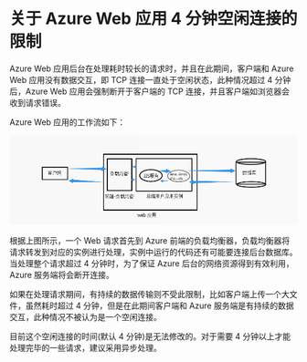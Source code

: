 <properties
    pageTitle="关于 Azure Web 应用 4 分钟空闲连接的限制"
    description="关于 Azure Web 应用 4 分钟空闲连接的限制"
    service=""
    resource="webapps"
    authors="Zhang Hongmei"
    displayOrder=""
    selfHelpType=""
    supportTopicIds=""
    productPesIds=""
    resourceTags="Web Apps, Idle"
    cloudEnvironments="MoonCake" />
<tags
    ms.service="app-service-web-aog"
    ms.date=""
    wacn.date="04/29/2017" />

# 关于 Azure Web 应用 4 分钟空闲连接的限制

Azure Web 应用后台在处理耗时较长的请求时，并且在此期间，客户端和 Azure Web 应用没有数据交互，即 TCP 连接一直处于空闲状态，此种情况超过 4 分钟后，Azure Web 应用会强制断开于客户端的 TCP 连接，并且客户端如浏览器会收到请求错误。

Azure Web 应用的工作流如下：

![work-flow](./media/aog-web-apps-4-minutes-idle-connection-limit/work-flow.png)

根据上图所示，一个 Web 请求首先到 Azure 前端的负载均衡器，负载均衡器将请求转发到对应的实例进行处理，实例中运行的代码还有可能要连接后台数据库。当处理整个请求超过 4 分钟时，为了保证 Azure 后台的网络资源得到有效利用，Azure 服务端将会断开连接。

如果在处理请求期间，有持续的数据传输则不受此限制，比如客户端上传一个大文件，虽然耗时超过 4 分钟，但是在此期间客户端和 Azure 服务端是有持续的数据交互，此种情况不被认为是一个空闲连接。

目前这个空闲连接的时间(默认 4 分钟)是无法修改的。对于需要 4 分钟以上才能处理完毕的一些请求，建议采用异步处理。